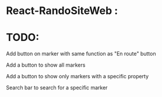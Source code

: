 # React-RandoSiteWeb :

# TODO: 
Add button on marker with same function as "En route" button

Add a button to show all markers

Add a button to show only markers with a specific property

Search bar to search for a specific marker
      